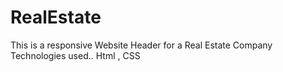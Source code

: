 # RealEstate
 This is a responsive Website Header for a Real Estate Company
 Technologies used.. 
 Html , CSS
